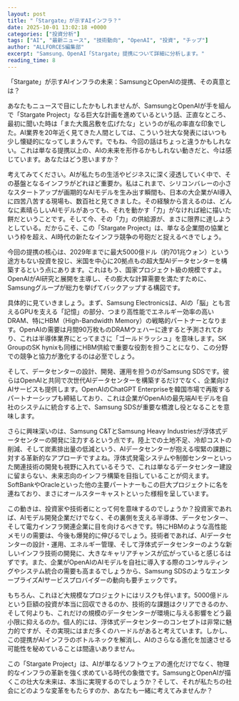 ```yaml
---
layout: post
title: "「Stargate」が示すAIインフラ？"
date: 2025-10-01 13:02:18 +0000
categories: ["投資分析"]
tags: ["AI", "最新ニュース", "技術動向", "OpenAI", "投資", "チップ"]
author: "ALLFORCES編集部"
excerpt: "Samsung、OpenAI「Stargate」提携について詳細に分析します。"
reading_time: 8
---
```


「Stargate」が示すAIインフラの未来：SamsungとOpenAIの提携、その真意とは？

あなたもニュースで目にしたかもしれませんが、SamsungとOpenAIが手を組んで「Stargate Project」なる巨大な計画を進めているという話、正直なところ、最初に聞いた時は「また大風呂敷を広げたな」というのが私の率直な印象でした。AI業界を20年近く見てきた人間としては、こういう壮大な発表にはいつも少し懐疑的になってしまうんです。でもね、今回の話はちょっと違うかもしれない。これは単なる提携以上の、AIの未来を形作るかもしれない動きだと、今は感じています。あなたはどう思いますか？

考えてみてください。AIが私たちの生活やビジネスに深く浸透していく中で、その基盤となるインフラがどれほど重要か。私はこれまで、シリコンバレーの小さなスタートアップが画期的なAIモデルを生み出す瞬間も、日本の大企業がAI導入に四苦八苦する現場も、数百社と見てきました。その経験から言えるのは、どんなに素晴らしいAIモデルがあっても、それを動かす「力」がなければ絵に描いた餅だということです。そして今、その「力」の供給源が、まさに限界に達しようとしている。だからこそ、この「Stargate Project」は、単なる企業間の協業という枠を超え、AI時代の新たなインフラ競争の号砲だと捉えるべきでしょう。

今回の提携の核心は、2029年までに最大5000億ドル（約701兆ウォン）という途方もない投資を投じ、米国を中心に20拠点もの超大型AIデータセンターを構築するという点にあります。これはもう、国家プロジェクト級の規模ですよ。OpenAIがAI研究と展開を主導し、その膨大な計算需要を満たすために、Samsungグループが総力を挙げてバックアップする構図です。

具体的に見ていきましょう。まず、Samsung Electronicsは、AIの「脳」とも言えるGPUを支える「記憶」の部分、つまり高性能でエネルギー効率の高いDRAM、特にHBM（High-Bandwidth Memory）の戦略的パートナーとなります。OpenAIの需要は月間90万枚ものDRAMウェハーに達すると予測されており、これは半導体業界にとってまさに「ゴールドラッシュ」を意味します。SK GroupのSK hynixも同様にHBM供給で重要な役割を担うことになり、この分野での競争と協力が激化するのは必至でしょう。

そして、データセンターの設計、開発、運用を担うのがSamsung SDSです。彼らはOpenAIと共同で次世代AIデータセンターを構築するだけでなく、企業向けAIサービスも提供します。OpenAIのChatGPT Enterpriseを韓国市場で再販するパートナーシップも締結しており、これは企業がOpenAIの最先端AIモデルを自社のシステムに統合する上で、Samsung SDSが重要な橋渡し役となることを意味します。

さらに興味深いのは、Samsung C&TとSamsung Heavy Industriesが浮体式データセンターの開発に注力するという点です。陸上での土地不足、冷却コストの削減、そして炭素排出量の低減という、AIデータセンターが抱える喫緊の課題に対する革新的なアプローチですよね。浮体式発電システムや制御センターといった関連技術の開発も視野に入れているそうで、これは単なるデータセンター建設に留まらない、未来志向のインフラ構築を目指していることが伺えます。SoftBankやOracleといった他の主要パートナーもこの巨大プロジェクトに名を連ねており、まさにオールスターキャストといった様相を呈しています。

この動きは、投資家や技術者にとって何を意味するのでしょうか？投資家であれば、AIモデル開発企業だけでなく、その裏側を支える半導体、データセンター、そして電力インフラ関連企業に目を向けるべきです。特にHBMのような高性能メモリの需要は、今後も爆発的に伸びるでしょう。技術者であれば、AIデータセンターの設計・運用、エネルギー管理、そして浮体式データセンターのような新しいインフラ技術の開発に、大きなキャリアチャンスが広がっていると感じるはずです。また、企業がOpenAIのAIモデルを自社に導入する際のコンサルティングやシステム統合の需要も高まるでしょうから、Samsung SDSのようなエンタープライズAIサービスプロバイダーの動向も要チェックです。

もちろん、これほど大規模なプロジェクトにはリスクも伴います。5000億ドルという巨額の投資が本当に回収できるのか、技術的な課題はクリアできるのか、そして何よりも、これだけの規模のデータセンターが環境に与える影響をどう最小限に抑えるのか。個人的には、浮体式データセンターのコンセプトは非常に魅力的ですが、その実現にはまだ多くのハードルがあると考えています。しかし、この提携がAIインフラのボトルネックを解消し、AIのさらなる進化を加速させる可能性を秘めていることは間違いありません。

この「Stargate Project」は、AIが単なるソフトウェアの進化だけでなく、物理的なインフラの革新を強く求めている時代の象徴です。SamsungとOpenAIが描くこの壮大な未来は、本当に実現するのでしょうか？そして、それが私たちの社会にどのような変革をもたらすのか、あなたも一緒に考えてみませんか？

